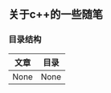 ## 关于c++的一些随笔

### 目录结构

| 文章             | 目录              |
|:----------------:|:-----------------:|
| None             | None              |






